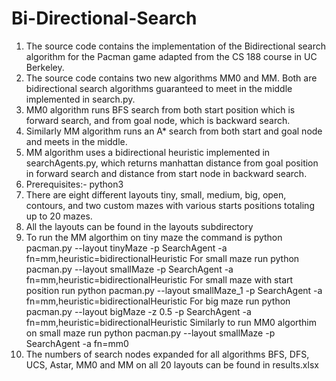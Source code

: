 # Bi-Directional-Search

1. The source code contains the implementation of the Bidirectional search algorithm for the Pacman game adapted from the CS 188 course in UC Berkeley.
2. The source code contains two new algorithms MM0 and MM. Both are bidirectional search algorithms guaranteed to meet in the middle implemented in search.py.
3. MM0 algorithm runs BFS search from both start position which is forward search, and from goal node, which is backward search. 
4. Similarly MM algorithm runs an A* search from both start and goal node and meets in the middle.
5. MM algorithm uses a bidirectional heuristic implemented in searchAgents.py, which returns manhattan distance from goal position in forward search and distance from start node in backward search.
6. Prerequisites:- python3
7. There are eight different layouts tiny, small, medium, big, open, contours, and two custom mazes with various starts positions totaling up to 20 mazes.
8. All the layouts can be found in the layouts subdirectory
9. To run the MM algorthim on tiny maze the command is
	python pacman.py --layout tinyMaze -p SearchAgent -a fn=mm,heuristic=bidirectionalHeuristic
   For small maze run
	python pacman.py --layout smallMaze -p SearchAgent -a fn=mm,heuristic=bidirectionalHeuristic
   For small maze with start position run
	python pacman.py --layout smallMaze_1 -p SearchAgent -a fn=mm,heuristic=bidirectionalHeuristic
   For big maze run
	python pacman.py --layout bigMaze -z 0.5 -p SearchAgent -a fn=mm,heuristic=bidirectionalHeuristic
   Similarly to run MM0 algorthim on small maze run
	python pacman.py --layout smallMaze -p SearchAgent -a fn=mm0
10. The numbers of search nodes expanded for all algorithms BFS, DFS, UCS, Astar, MM0 and MM on all 20 layouts can be found in results.xlsx  

